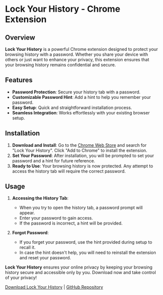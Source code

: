 # Lock Your History - Chrome Extension

## Overview
**Lock Your History** is a powerful Chrome extension designed to protect your browsing history with a password. Whether you share your device with others or just want to enhance your privacy, this extension ensures that your browsing history remains confidential and secure.

## Features
- **Password Protection**: Secure your history tab with a password.
- **Customizable Password Hint**: Add a hint to help you remember your password.
- **Easy Setup**: Quick and straightforward installation process.
- **Seamless Integration**: Works effortlessly with your existing browser setup.

## Installation
1. **Download and Install**: Go to the [Chrome Web Store](https://chrome.google.com/webstore) and search for "Lock Your History". Click "Add to Chrome" to install the extension.
2. **Set Your Password**: After installation, you will be prompted to set your password and a hint for future reference.
3. **Ready to Use**: Your browsing history is now protected. Any attempt to access the history tab will require the correct password.

## Usage
1. **Accessing the History Tab**:
   - When you try to open the history tab, a password prompt will appear.
   - Enter your password to gain access.
   - If the password is incorrect, a hint will be provided.

2. **Forgot Password**:
   - If you forget your password, use the hint provided during setup to recall it.
   - In case the hint doesn't help, you will need to reinstall the extension and reset your password.


**Lock Your History** ensures your online privacy by keeping your browsing history secure and accessible only by you. Download now and take control of your privacy!

[Download Lock Your History](https://chromewebstore.google.com/detail/lock-your-history/dmgjohdeohghdfnnampfhhkkdodkjbff ) | [GitHub Repository](https://github.com/GurneeshBudhiraja/Lock-Your-History-Chrome-Extension)
